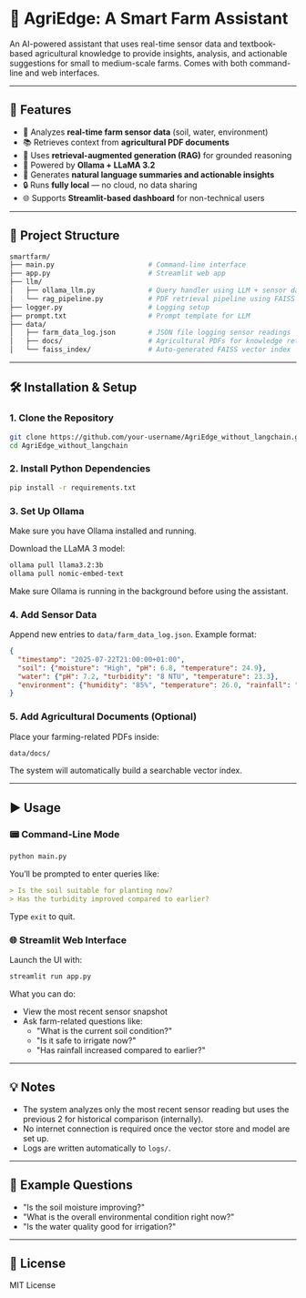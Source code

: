 # 🌾 AgriEdge: A Smart Farm Assistant

An AI-powered assistant that uses real-time sensor data and textbook-based agricultural knowledge to provide insights, analysis, and actionable suggestions for small to medium-scale farms. Comes with both command-line and web interfaces.

---

## 🚀 Features

- 📡 Analyzes **real-time farm sensor data** (soil, water, environment)
- 📚 Retrieves context from **agricultural PDF documents**
- 🤖 Uses **retrieval-augmented generation (RAG)** for grounded reasoning
- 🧠 Powered by **Ollama + LLaMA 3.2**
- 📝 Generates **natural language summaries and actionable insights**
- 🔒 Runs **fully local** — no cloud, no data sharing
- 🌐 Supports **Streamlit-based dashboard** for non-technical users

---

## 📁 Project Structure

```bash
smartfarm/
├── main.py                       # Command-line interface
├── app.py                        # Streamlit web app
├── llm/
│   ├── ollama_llm.py             # Query handler using LLM + sensor data + RAG
│   └── rag_pipeline.py           # PDF retrieval pipeline using FAISS
├── logger.py                     # Logging setup
├── prompt.txt                    # Prompt template for LLM
├── data/
│   ├── farm_data_log.json        # JSON file logging sensor readings
│   ├── docs/                     # Agricultural PDFs for knowledge retrieval
│   └── faiss_index/              # Auto-generated FAISS vector index
```

---

## 🛠️ Installation & Setup

### 1. Clone the Repository

```bash
git clone https://github.com/your-username/AgriEdge_without_langchain.git
cd AgriEdge_without_langchain
```

### 2. Install Python Dependencies

```bash
pip install -r requirements.txt
```

### 3. Set Up Ollama

Make sure you have Ollama installed and running.

Download the LLaMA 3 model:

```bash
ollama pull llama3.2:3b
ollama pull nomic-embed-text
```

Make sure Ollama is running in the background before using the assistant.

### 4. Add Sensor Data

Append new entries to `data/farm_data_log.json`. Example format:

```json
{
  "timestamp": "2025-07-22T21:00:00+01:00",
  "soil": {"moisture": "High", "pH": 6.8, "temperature": 24.9},
  "water": {"pH": 7.2, "turbidity": "8 NTU", "temperature": 23.3},
  "environment": {"humidity": "85%", "temperature": 26.0, "rainfall": "Moderate"}
}
```

### 5. Add Agricultural Documents (Optional)

Place your farming-related PDFs inside:

```bash
data/docs/
```

The system will automatically build a searchable vector index.

---

## ▶️ Usage

### 📟 Command-Line Mode

```bash
python main.py
```

You’ll be prompted to enter queries like:

```markdown
> Is the soil suitable for planting now?
> Has the turbidity improved compared to earlier?
```

Type `exit` to quit.

### 🌐 Streamlit Web Interface

Launch the UI with:

```bash
streamlit run app.py
```

What you can do:

- View the most recent sensor snapshot
- Ask farm-related questions like:
  - "What is the current soil condition?"
  - "Is it safe to irrigate now?"
  - "Has rainfall increased compared to earlier?"

---

## 💡 Notes

- The system analyzes only the most recent sensor reading but uses the previous 2 for historical comparison (internally).
- No internet connection is required once the vector store and model are set up.
- Logs are written automatically to `logs/`.

---

## 🧪 Example Questions

- "Is the soil moisture improving?"
- "What is the overall environmental condition right now?"
- "Is the water quality good for irrigation?"

---

## 📄 License

MIT License
